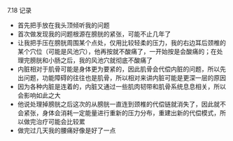 7.18 记录
- 首先把手放在我头顶倾听我的问题
- 首次做发现我的问题根源在膀胱的紧张，可能不止几年了
- 让我把手压在膀胱周围某个点处，仅用比较轻柔的压力，我的右边耳后颈椎的某个穴位（可能是风池穴），他再按就不酸痛了，一开始按是会酸痛的；在处理完膀胱和小肠之后，我的风池穴就彻底不酸痛了
- 内脏相对于肌骨可能是身体更为要紧的，因此肌骨会代偿内脏的问题，所以先出问题，功能障碍的往往也是肌骨，所以相对来讲内脏可能是更深一层的原因
- 因为各种内脏是连着的，内脏又通过一些肌肉韧带和肌骨系统息息相关，所以会影响如此之大
- 他说处理掉膀胱之后这次的从膀胱一直连到颈椎的代偿链就消失了，因此就不会紧张，身体会消耗一定能量进行重新的压力分布，重建出新的代偿模式，所以做完治疗可能会比较累
- 做完过几天我的腰痛好像是好了一点